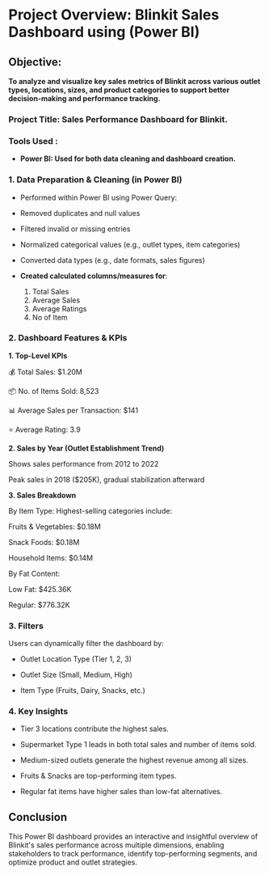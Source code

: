 # Project Overview: Blinkit Sales Dashboard using (Power BI)

## Objective:
**To analyze and visualize key sales metrics of Blinkit across various outlet types, locations, sizes, and product categories to support better decision-making and performance tracking.**

### Project Title: Sales Performance Dashboard for Blinkit.

### Tools Used :
- **Power BI: Used for both data cleaning and dashboard creation.**


### 1. Data Preparation & Cleaning (in Power BI)

- Performed within Power BI using Power Query:

- Removed duplicates and null values

- Filtered invalid or missing entries

- Normalized categorical values (e.g., outlet types, item categories)

- Converted data types (e.g., date formats, sales figures)

- **Created calculated columns/measures for**:
  1. Total Sales
  2. Average Sales
  3. Average Ratings
  4. No of Item


### 2. Dashboard Features & KPIs


  **1. Top-Level KPIs**

💰 Total Sales: $1.20M

📦 No. of Items Sold: 8,523

📊 Average Sales per Transaction: $141

⭐ Average Rating: 3.9


  **2. Sales by Year (Outlet Establishment Trend)**

Shows sales performance from 2012 to 2022

Peak sales in 2018 ($205K), gradual stabilization afterward


  **3. Sales Breakdown**

By Item Type:
Highest-selling categories include:

Fruits & Vegetables: $0.18M

Snack Foods: $0.18M

Household Items: $0.14M

By Fat Content:

Low Fat: $425.36K

Regular: $776.32K



### 3. Filters

Users can dynamically filter the dashboard by:

- Outlet Location Type (Tier 1, 2, 3)

- Outlet Size (Small, Medium, High)

- Item Type (Fruits, Dairy, Snacks, etc.)



### 4. Key Insights

- Tier 3 locations contribute the highest sales.

- Supermarket Type 1 leads in both total sales and number of items sold.

- Medium-sized outlets generate the highest revenue among all sizes.

- Fruits & Snacks are top-performing item types.

- Regular fat items have higher sales than low-fat alternatives.


## Conclusion

This Power BI dashboard provides an interactive and insightful overview of Blinkit's sales performance across multiple dimensions, enabling stakeholders to track performance, identify top-performing segments, and optimize product and outlet strategies.
